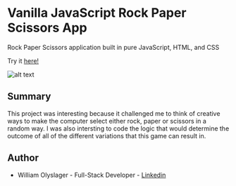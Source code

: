# Vanilla JavaScript Rock Paper Scissors App

Rock Paper Scissors application built in pure JavaScript, HTML, and CSS 

Try it [here!](https://wolyslager.github.io/rock-paper-scissors/)

![alt text](https://github.com/wolyslager/rock-paper-scissors/blob/master/img/screenshot?raw=true)

## Summary
This project was interesting because it challenged me to think of creative ways to make the computer select either rock, paper or scissors in a random way. I was also intersting to code the logic that would determine the outcome of all of the different variations that this game can result in. 

## Author 
* William Olyslager - Full-Stack Developer - [Linkedin](https://www.linkedin.com/in/william-olyslager-082151138/)
